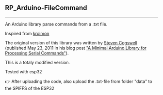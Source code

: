 ## RP_Arduino-FileCommand
- - - -
An Arduino library parse commands from a .txt file. 

Inspired from [kroimon](https://github.com/kroimon/Arduino-SerialCommand)

The original version of this library was written by [Steven Cogswell](http://husks.wordpress.com) (published May 23, 2011 in his blog post ["A Minimal Arduino Library for Processing Serial Commands"](http://husks.wordpress.com/2011/05/23/a-minimal-arduino-library-for-processing-serial-commands/)).


This is a totaly modified version.

Tested with esp32

:point_right: After uploading the code, also upload the .txt-file from folder "data" to the SPIFFS of the ESP32
